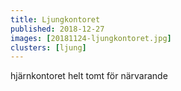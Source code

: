 ```yaml
---
title: Ljungkontoret
published: 2018-12-27
images: [20181124-ljungkontoret.jpg]
clusters: [ljung]
---
```


hjärnkontoret helt tomt för närvarande
